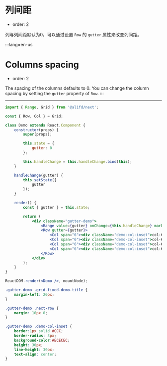 # 列间距

- order: 2

列与列间距默认为0，可以通过设置 `Row` 的 `gutter` 属性来改变列间距。

:::lang=en-us
# Columns spacing

- order: 2

The spacing of the columns defaults to 0. You can change the column spacing by setting the `gutter` property of `Row`.
:::

----

````jsx
import { Range, Grid } from '@alifd/next';

const { Row, Col } = Grid;

class Demo extends React.Component {
    constructor(props) {
        super(props);

        this.state = {
            gutter: 0
        };

        this.handleChange = this.handleChange.bind(this);
    }

    handleChange(gutter) {
        this.setState({
            gutter
        });
    }

    render() {
        const { gutter } = this.state;

        return (
            <div className="gutter-demo">
                <Range value={gutter} onChange={this.handleChange} marks={4} step={4} max={16} hasTip={false} style={{ width: '400px', marginLeft: '20px', marginTop: '30px' }} />
                <Row gutter={gutter}>
                    <Col span="6"><div className="demo-col-inset">col-6</div></Col>
                    <Col span="6"><div className="demo-col-inset">col-6</div></Col>
                    <Col span="6"><div className="demo-col-inset">col-6</div></Col>
                    <Col span="6"><div className="demo-col-inset">col-6</div></Col>
                </Row>
            </div>
        );
    }
}

ReactDOM.render(<Demo />, mountNode);
````

````css
.gutter-demo .grid-fixed-demo-title {
    margin-left: 20px;
}

.gutter-demo .next-row {
    margin: 10px 0;
}

.gutter-demo .demo-col-inset {
    border:1px solid #CCC;
    border-radius: 3px;
    background-color:#ECECEC;
    height: 30px;
    line-height: 30px;
    text-align: center;
}
````
